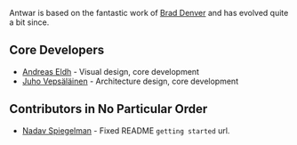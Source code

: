 Antwar is based on the fantastic work of [Brad Denver](https://github.com/BradDenver/react-static-site) and has evolved quite a bit since.

## Core Developers

* [Andreas Eldh](https://github.com/eldh) - Visual design, core development
* [Juho Vepsäläinen](https://github.com/bebraw) - Architecture design, core development

## Contributors in No Particular Order

* [Nadav Spiegelman](https://github.com/nadavspi) - Fixed README `getting started` url.
